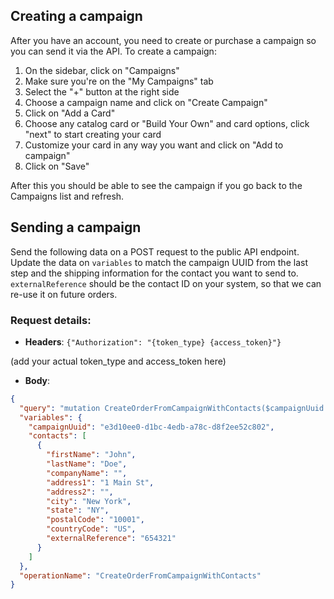 ## Creating a campaign

After you have an account, you need to create or purchase a campaign so you can send it via the API. To create a campaign:

1. On the sidebar, click on "Campaigns"
2. Make sure you're on the "My Campaigns" tab
3. Select the "+" button at the right side
4. Choose a campaign name and click on "Create Campaign"
5. Click on "Add a Card"
6. Choose any catalog card or "Build Your Own" and card options, click "next" to start creating your card
7. Customize your card in any way you want and click on "Add to campaign"
8. Click on "Save"

After this you should be able to see the campaign if you go back to the Campaigns list and refresh.

## Sending a campaign

Send the following data on a POST request to the public API endpoint. Update the data on `variables` to match the campaign UUID from the last step and the shipping information for the contact you want to send to. `externalReference` should be the contact ID on your system, so that we can re-use it on future orders.

### Request details:

- **Headers**:
  `{"Authorization": "{token_type} {access_token}"}`

(add your actual token_type and access_token here)

- **Body**:

```json
{
  "query": "mutation CreateOrderFromCampaignWithContacts($campaignUuid:ID!,$contacts: [ContactInput!]!){createOrderFromCampaignWithContacts(input:{campaignUuid: $campaignUuid,contacts:$contacts}){order{uuid}}}",
  "variables": {
    "campaignUuid": "e3d10ee0-d1bc-4edb-a78c-d8f2ee52c802",
    "contacts": [
      {
        "firstName": "John",
        "lastName": "Doe",
        "companyName": "",
        "address1": "1 Main St",
        "address2": "",
        "city": "New York",
        "state": "NY",
        "postalCode": "10001",
        "countryCode": "US",
        "externalReference": "654321"
      }
    ]
  },
  "operationName": "CreateOrderFromCampaignWithContacts"
}
```
